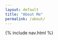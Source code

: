 ```yaml
---
layout: default
title: "About Me"
permalink: /about/
---
```


{% include nav.html %}

<style>
/* Profile Introduction Card Styles */
.intro-card {
  background-color: #fff;
  font-family: 'Inter', 'Open Sans', system-ui, sans-serif;
  color: #000;
  max-width: 1000px;
  margin: 2rem auto;
  padding: 1.5rem;
  border-radius: 10px;
  display: flex;
  align-items: center;
  box-shadow: 0 4px 8px rgba(0,0,0,0.15);
  /* Fade-in animation */
  opacity: 0;
  transform: translateY(20px);
  animation: fadeSlideIn 0.6s ease-out 0.1s forwards;
}
@keyframes fadeSlideIn {
  from { opacity: 0; transform: translateY(20px); }
  to   { opacity: 1; transform: translateY(0); }
}
.profile-photo {
  width: 150px;
  max-width: 100%;
  border-radius: 8px;
  border: 4px solid #2a63a4;
  box-shadow: 0 4px 6px rgba(0,0,0,0.2);
  margin-right: 1.5rem;
}
.profile-summary {
  flex: 1;
}
.profile-summary p {
  line-height: 1.6;
  margin: 0 0 1rem 0;
}
.profile-summary hr {
  border: none;
  border-top: 1px solid #ccc;
  margin: 1rem 0;
}
@media (max-width: 600px) {
  .intro-card {
    flex-direction: column;
    align-items: center;
    text-align: center;
  }
  .profile-photo {
    margin: 0 0 1rem 0;
    width: 50%;
  }
  .profile-summary {
    max-width: 100%;
  }
}
@media (prefers-color-scheme: dark) {
  .intro-card {
    background-color: #fff;
  }
}
</style>

<section class="intro-card">
  <img src="{{ 'assets/images/profile.jpg' | relative_url }}" alt="Portrait of Oshane O. Thomas" class="profile-photo" />
  <div class="profile-summary">
    <p>I am a computational biologist and machine learning researcher with a passion for decoding biological form. I specialize in biological shape analysis, AI-powered phenotyping, and functional morphology, using deep learning and advanced 3D imaging to quantify the rich information embedded in anatomical structures. My expertise spans both academic research and industry applications. I develop novel algorithms and pipelines that push the boundaries of scientific discovery while also translating these advances into practical tools for biomedical and evolutionary studies.</p>
    <hr>
    <p>I'm particularly drawn to questions about how shape encodes biological information—whether it reveals evolutionary patterns, reflects developmental processes, or signals the onset of disease. In pursuing these questions, I've worked with diverse 3D datasets across species and scales (from high-resolution scans of mouse bones to primate skeletal collections and clinical human images) while focusing on extracting quantitative phenotypes from complex morphology. A hallmark of my work is an emphasis on open science and tool-building: I develop robust, open-source software (such as 3D Slicer extensions) that enables high-throughput, reproducible shape analysis.</p>
    <hr>
    <p>Through interdisciplinary collaborations across evolutionary biology, biomechanics, and AI, I aim to transform cutting-edge computational methods into accessible tools and translational applications. Ultimately, I strive to advance both scientific understanding and human health through this work.</p>
  </div>
</section>
